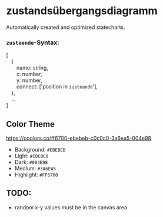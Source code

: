 # zustandsübergangsdiagramm

Automatically created and optimized statecharts.

### `zustaende`-Syntax:

[\
&emsp;{\
&emsp;&emsp;name: string,\
&emsp;&emsp;x: number,\
&emsp;&emsp;y: number,\
&emsp;&emsp;connect: ['position in `zusteande`'],\
&emsp;},\
&emsp;...\
]

## Color Theme

https://coolors.co/ff6700-ebebeb-c0c0c0-3a6ea5-004e98

- Background: `#EBEBEB`
- Light: `#C0C0C0`
- Dark: `#004E98`
- Medium: `#3A6EA5`
- Highlight: `#FF6700`

## TODO:

* random x-y values must be in the canvas area